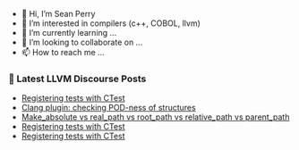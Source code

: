 - 👋 Hi, I’m Sean Perry
- 👀 I’m interested in compilers (c++, COBOL, llvm)
- 🌱 I’m currently learning ...
- 💞️ I’m looking to collaborate on ...
- 📫 How to reach me ...

<!---
s66perry/s66perry is a ✨ special ✨ repository because its `README.md` (this file) appears on your GitHub profile.
You can click the Preview link to take a look at your changes.
--->
### 📕 Latest LLVM Discourse Posts

<!-- DISCOURSE-LLVM:START -->
- [Registering tests with CTest](https://discourse.llvm.org/t/registering-tests-with-ctest/88363#post_9)
- [Clang plugin: checking POD-ness of structures](https://discourse.llvm.org/t/clang-plugin-checking-pod-ness-of-structures/88358#post_3)
- [Make_absolute vs real_path vs root_path vs relative_path vs parent_path](https://discourse.llvm.org/t/make-absolute-vs-real-path-vs-root-path-vs-relative-path-vs-parent-path/88365#post_1)
- [Registering tests with CTest](https://discourse.llvm.org/t/registering-tests-with-ctest/88363#post_8)
- [Registering tests with CTest](https://discourse.llvm.org/t/registering-tests-with-ctest/88363#post_7)
<!-- DISCOURSE-LLVM:END -->
